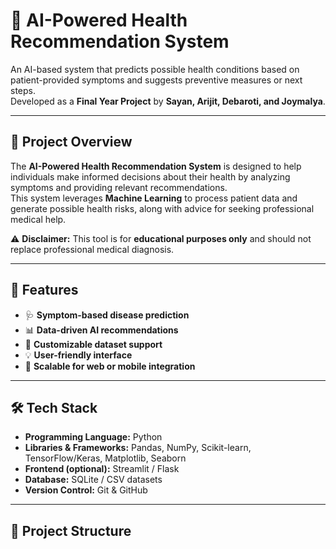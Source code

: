 # 🏥 AI-Powered Health Recommendation System

An AI-based system that predicts possible health conditions based on patient-provided symptoms and suggests preventive measures or next steps.  
Developed as a **Final Year Project** by **Sayan, Arijit, Debaroti, and Joymalya**.

---

## 📌 Project Overview
The **AI-Powered Health Recommendation System** is designed to help individuals make informed decisions about their health by analyzing symptoms and providing relevant recommendations.  
This system leverages **Machine Learning** to process patient data and generate possible health risks, along with advice for seeking professional medical help.

⚠️ **Disclaimer:** This tool is for **educational purposes only** and should not replace professional medical diagnosis.

---

## 🚀 Features
- 🩺 **Symptom-based disease prediction**
- 📊 **Data-driven AI recommendations**
- 📁 **Customizable dataset support**
- 💡 **User-friendly interface**
- 📱 **Scalable for web or mobile integration**

---

## 🛠️ Tech Stack
- **Programming Language:** Python  
- **Libraries & Frameworks:** Pandas, NumPy, Scikit-learn, TensorFlow/Keras, Matplotlib, Seaborn  
- **Frontend (optional):** Streamlit / Flask  
- **Database:** SQLite / CSV datasets  
- **Version Control:** Git & GitHub

---

## 📂 Project Structure
